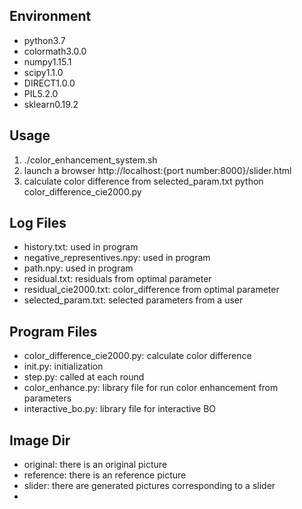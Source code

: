 ## Environment

- python3.7
- colormath3.0.0
- numpy1.15.1
- scipy1.1.0
- DIRECT1.0.0
- PIL5.2.0
- sklearn0.19.2
  

## Usage

1. ./color_enhancement_system.sh 
2. launch a browser
    http://localhost:{port number:8000}/slider.html
3. calculate color difference from selected_param.txt
    python color_difference_cie2000.py


## Log Files

- history.txt: used in program
- negative_representives.npy:	used in program
- path.npy: used in program
- residual.txt: residuals from optimal parameter 
- residual_cie2000.txt: color_difference from optimal parameter
- selected_param.txt: selected parameters from a user


## Program Files
- color_difference_cie2000.py: calculate color difference
- init.py: initialization 
- step.py: called at each round
- color_enhance.py: library file for run color enhancement from parameters	
- interactive_bo.py: library file for interactive BO


## Image Dir

- original: there is an original picture
- reference: there is an reference picture
- slider: there are generated pictures corresponding to a slider
-
